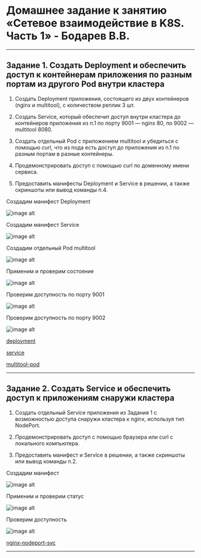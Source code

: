 # Домашнее задание к занятию «Сетевое взаимодействие в K8S. Часть 1» - Бодарев В.В.

---

## Задание 1. Создать Deployment и обеспечить доступ к контейнерам приложения по разным портам из другого Pod внутри кластера

1.	Создать Deployment приложения, состоящего из двух контейнеров (nginx и multitool), с количеством реплик 3 шт.

2.	Создать Service, который обеспечит доступ внутри кластера до контейнеров приложения из п.1 по порту 9001 — nginx 80, по 9002 — multitool 8080.

3.	Создать отдельный Pod с приложением multitool и убедиться с помощью curl, что из пода есть доступ до приложения из п.1 по разным портам в разные контейнеры.

4.	Продемонстрировать доступ с помощью curl по доменному имени сервиса.

5.	Предоставить манифесты Deployment и Service в решении, а также скриншоты или вывод команды п.4.

Создадим манифест Deployment

![image alt](https://github.com/vasionxxx/kuber-homeworks/blob/main/1.4/diagrams/11.png)

Создадим манифест Service

![image alt](https://github.com/vasionxxx/kuber-homeworks/blob/main/1.4/diagrams/12.png)

Создадим отдельный Pod multitool

![image alt](https://github.com/vasionxxx/kuber-homeworks/blob/main/1.4/diagrams/13.png)

Применим и проверим состояние

![image alt](https://github.com/vasionxxx/kuber-homeworks/blob/main/1.4/diagrams/14.png)

Проверим доступность по порту 9001

![image alt](https://github.com/vasionxxx/kuber-homeworks/blob/main/1.4/diagrams/15.png)

Проверим доступность по порту 9002

![image alt](https://github.com/vasionxxx/kuber-homeworks/blob/main/1.4/diagrams/16.png)


[deployment](https://github.com/vasionxxx/kuber-homeworks/blob/main/1.4/diagrams/deployment.yaml)

[service](https://github.com/vasionxxx/kuber-homeworks/blob/main/1.4/diagrams/service.yaml)

[multitool-pod](https://github.com/vasionxxx/kuber-homeworks/blob/main/1.4/diagrams/multitool-pod.yaml)

---

## Задание 2. Создать Service и обеспечить доступ к приложениям снаружи кластера

1.	Создать отдельный Service приложения из Задания 1 с возможностью доступа снаружи кластера к nginx, используя тип NodePort.

2.	Продемонстрировать доступ с помощью браузера или curl с локального компьютера.

3.	Предоставить манифест и Service в решении, а также скриншоты или вывод команды п.2.

Создадим манифест

![image alt](https://github.com/vasionxxx/kuber-homeworks/blob/main/1.4/diagrams/21.png)

Применим и проверим статус

![image alt](https://github.com/vasionxxx/kuber-homeworks/blob/main/1.4/diagrams/22.png)

Проверим доступность

![image alt](https://github.com/vasionxxx/kuber-homeworks/blob/main/1.4/diagrams/23.png)

[nginx-nodeport-svc](https://github.com/vasionxxx/kuber-homeworks/blob/main/1.4/diagrams/nginx-nodeport-svc.yaml)

---
